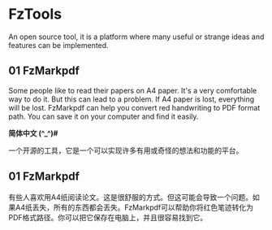 # FzTools

An open source tool, it is a platform where many useful or strange ideas and features can be implemented.

## 01 FzMarkpdf

Some people like to read their papers on A4 paper. It's a very comfortable way to do it. But this can lead to a problem. If A4 paper is lost, everything will be lost. FzMarkpdf can help you convert red handwriting to PDF format path. You can save it on your computer and find it easily.

 

**简体中文 (^_^)#**

一个开源的工具，它是一个可以实现许多有用或奇怪的想法和功能的平台。

## 01 FzMarkpdf

有些人喜欢用A4纸阅读论文。这是很舒服的方式。但这可能会导致一个问题。如果A4纸丢失，所有的东西都会丢失。FzMarkpdf可以帮助你将红色笔迹转化为PDF格式路径。你可以把它保存在电脑上，并且很容易找到它。